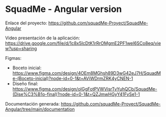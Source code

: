 # SquadMe - Angular version

Enlace del proyecto: https://github.com/squadMe-Proyect/SquadMe-Angular

Video presentación de la aplicación: https://drive.google.com/file/d/1c8x5IcDtK1rRrOMgmE2PF1wel6SCo8eq/view?usp=sharing

Figmas:

* Boceto inicial: https://www.figma.com/design/4OEm8MGhsh89D3wG42eJ7H/SquadMe-(Boceto-inicial)?node-id=0-1&t=AViWDrmZRK4yCNEN-1
* Diseño final: https://www.figma.com/design/oIGgFotPVWVisrTvYuhQCb/SquadMe-(Dise%C3%B1o-final)?node-id=0-1&t=QZJmwHGyY41FvSe1-1

Documentación generada: https://github.com/squadMe-Proyect/SquadMe-Angular/tree/main/documentation
